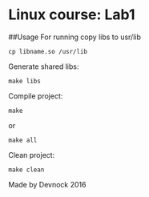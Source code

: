 # Linux course: Lab1

##Usage
For running copy libs to usr/lib
```
cp libname.so /usr/lib 
```
Generate shared libs:
```
make libs
```
Compile project:
```
make
```
or
```
make all
```
Clean project:
```
make clean
```

Made by Devnock 2016
